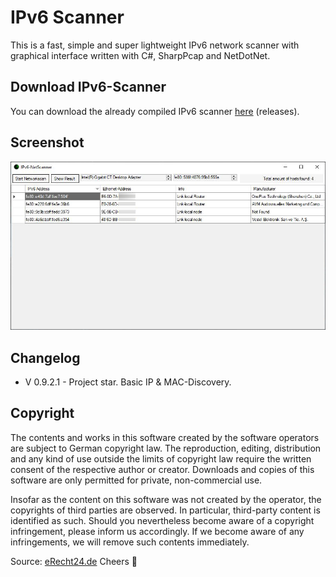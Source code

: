 # IPv6 Scanner
This is a fast, simple and super lightweight IPv6 network scanner with graphical interface written with C#, SharpPcap and NetDotNet.

## Download IPv6-Scanner
You can download the already compiled IPv6 scanner [here](/releases/latest) (releases). 

## Screenshot
<img src="img/01.jpg">

## Changelog
- V 0.9.2.1 - Project star. Basic IP & MAC-Discovery.

## Copyright
The contents and works in this software created by the software operators are subject to German copyright law. The reproduction, editing, distribution and any kind of use outside the limits of copyright law require the written consent of the respective author or creator. Downloads and copies of this software are only permitted for private, non-commercial use.

Insofar as the content on this software was not created by the operator, the copyrights of third parties are observed. In particular, third-party content is identified as such. Should you nevertheless become aware of a copyright infringement, please inform us accordingly. If we become aware of any infringements, we will remove such contents immediately.

Source: [eRecht24.de](https://www.e-recht24.de/)
Cheers 👀
